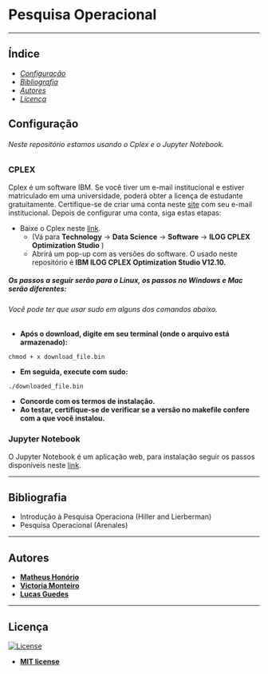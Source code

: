 # Pesquisa Operacional
* **

## Índice
* [_Configuração_](#Configuração)
* [_Bibliografia_](#Bibliografia)
* [_Autores_](#Autores)
* [_Licença_](#Licença)

## Configuração
###### Neste repositório estamos usando o Cplex e o Jupyter Notebook.
### CPLEX
Cplex é um software IBM. Se você tiver um e-mail institucional e estiver matriculado em uma universidade, poderá obter a licença de estudante gratuitamente. Certifique-se de criar uma conta neste [site](https://my15.digitalexperience.ibm.com/b73a5759-c6a6-4033-ab6b-d9d4f9a6d65b/dxsites/151914d1-03d2-48fe-97d9-d21166848e65/home) com seu e-mail institucional. Depois de configurar uma conta, siga estas etapas:
* Baixe o Cplex neste [link](https://my15.digitalexperience.ibm.com/b73a5759-c6a6-4033-ab6b-d9d4f9a6d65b/dxsites/151914d1-03d2-48fe-97d9-d21166848e65/technology/data-science). 
  - (Vá para **Technology** -> **Data Science** -> **Software** -> **ILOG CPLEX Optimization Studio** )
  - Abrirá um pop-up com as versões do software. O usado neste repositório é **IBM ILOG CPLEX Optimization Studio V12.10.**
 
##### Os passos a seguir serão para o Linux, os passos no Windows e Mac serão diferentes:
###### Você pode ter que usar sudo em alguns dos comandos abaixo.
* **Após o download, digite em seu terminal (onde o arquivo está armazenado):**
```
chmod + x download_file.bin
```
* **Em seguida, execute com sudo:**
```
./downloaded_file.bin
```
* **Concorde com os termos de instalação.**
* **Ao testar, certifique-se de verificar se a versão no makefile confere com a que você instalou.**
### Jupyter Notebook
O Jupyter Notebook é um aplicação web, para instalação seguir os passos disponíveis neste [link](https://jupyter.org/install).

---
## Bibliografia
* Introdução à Pesquisa Operaciona (Hiller and Lierberman)
* Pesquisa Operacional (Arenales)
---
## Autores
* [**Matheus Honório**](https://github.com/MtHonorio)
* [**Victoria Monteiro**](https://github.com/Vmp309)
* [**Lucas Guedes**](https://github.com/lucasguedes778)

---
## Licença

[![License](http://img.shields.io/:license-mit-blue.svg?style=flat-square)](http://badges.mit-license.org)

- **[MIT license](http://opensource.org/licenses/mit-license.php)**
